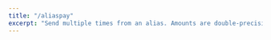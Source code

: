 ```yaml
---
title: "/aliaspay"
excerpt: "Send multiple times from an alias. Amounts are double-precision floating point numbers."
---
```

